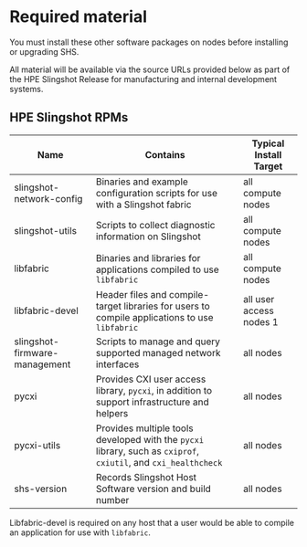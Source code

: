 # Required material

You must install these other software packages on nodes before installing or upgrading SHS.

All material will be available via the source URLs provided below as part of the HPE Slingshot Release for manufacturing and internal development systems.

## HPE Slingshot RPMs

| Name                          | Contains                                                                                                        | Typical Install Target           |
| ----------------------------- | --------------------------------------------------------------------------------------------------------------- | -------------------------------- |
| slingshot-network-config      | Binaries and example configuration scripts for use with a Slingshot fabric                                      | all compute nodes                |
| slingshot-utils               | Scripts to collect diagnostic information on Slingshot                                                          | all compute nodes                |
| libfabric                     | Binaries and libraries for applications compiled to use `libfabric`                                             | all compute nodes                |
| libfabric-devel               | Header files and compile-target libraries for users to compile applications to use `libfabric`                  | all user access nodes 1          |
| slingshot-firmware-management | Scripts to manage and query supported managed network interfaces                                                | all nodes                        |
| pycxi                         | Provides CXI user access library, `pycxi`, in addition to support infrastructure and helpers                    | all nodes                        |
| pycxi-utils                   | Provides multiple tools developed with the `pycxi` library, such as `cxiprof`, `cxiutil`, and `cxi_healthcheck` | all nodes                        |
| shs-version                   | Records Slingshot Host Software version and build number                                                        | all nodes                        |

Libfabric-devel is required on any host that a user would be able to compile an application for use with `libfabric`.
